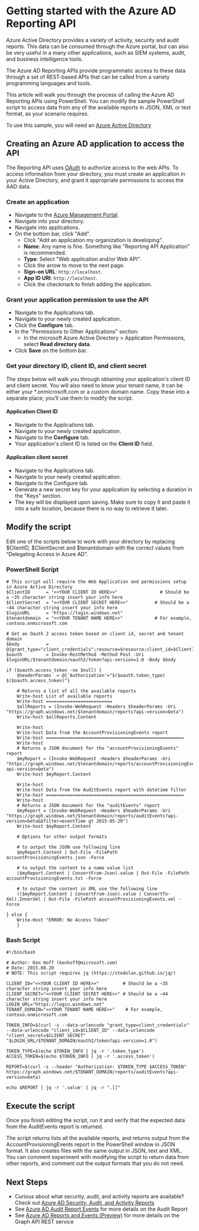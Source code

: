 <properties
   pageTitle="Getting started with the Azure AD Reporting API"
   description="How to get started with the Azure Active Directory Reporting API"
   services="active-directory"
   documentationCenter=""
   authors="kenhoff"
   manager="mbaldwin"
   editor=""/>

<tags
   ms.service="active-directory"
   ms.devlang="na"
   ms.topic="article"
   ms.tgt_pltfrm="na"
   ms.workload="identity"
   ms.date="07/17/2015"
   ms.author="kenhoff;yossib"/>


# Getting started with the Azure AD Reporting API

Azure Active Directory provides a variety of activity, security and audit reports. This data can be consumed through the Azure portal, but can also be very useful in a many other applications, such as SIEM systems, audit, and business intelligence tools.

The Azure AD Reporting APIs provide programmatic access to these data through a set of REST-based APIs that can be called from a variety programming languages and tools.

This article will walk you through the process of calling the Azure AD Reporting APIs using PowerShell. You can modify the sample PowerShell script to access data from any of the available reports in JSON, XML or text format, as your scenario requires.

To use this sample, you will need an [Azure Active Directory](active-directory-whatis.md)

## Creating an Azure AD application to access the API

The Reporting API uses [OAuth](https://msdn.microsoft.com/library/azure/dn645545.aspx) to authorize access to the web APIs. To access information from your directory, you must create an application in your Active Directory, and grant it appropriate permissions to access the AAD data.


### Create an application
- Navigate to the [Azure Management Portal](https://manage.windowsazure.com/).
- Navigate into your directory.
- Navigate into applications.
- On the bottom bar, click "Add".
	- Click "Add an application my organization is developing".
	- **Name**: Any name is fine. Something like "Reporting API Application" is recommended.
	- **Type**: Select "Web application and/or Web API".
	- Click the arrow to move to the next page.
	- **Sign-on URL**: ```http://localhost```.
	- **App ID URI**: ```http://localhost```.
	- Click the checkmark to finish adding the application.

### Grant your application permission to use the API
- Navigate to the Applications tab.
- Navigate to your newly created application.
- Click the **Configure** tab.
- In the "Permissions to Other Applications" section:
	- In the microsoft Azure Active Directory > Application Permissions, select **Read directory data**.
- Click **Save** on the bottom bar.


### Get your directory ID, client ID, and client secret

The steps below will walk you through obtaining your application's client ID and client secret.  You will also need to know your tenant name, it can be either your *.onmicrosoft.com or a custom domain name.  Copy these into a separate place; you'll use them to modify the script.

#### Application Client ID
- Navigate to the Applications tab.
- Navigate to your newly created application.
- Navigate to the **Configure** tab.
- Your application's client ID is listed on the **Client ID** field.

#### Application client secret
- Navigate to the Applications tab.
- Navigate to your newly created application.
- Navigate to the Configure tab.
- Generate a new secret key for your application by selecting a duration in the "Keys" section.
- The key will be displayed upon saving. Make sure to copy it and paste it into a safe location, because there is no way to retrieve it later.


## Modify the script
Edit one of the scripts below to work with your directory by replacing $ClientID, $ClientSecret and $tenantdomain with the correct values from “Delegating Access in Azure AD”.

### PowerShell Script

    # This script will require the Web Application and permissions setup in Azure Active Directory
    $ClientID      = "<<YOUR CLIENT ID HERE>>"                # Should be a ~35 character string insert your info here
    $ClientSecret  = "<<YOUR CLIENT SECRET HERE>>"          # Should be a ~44 character string insert your info here
    $loginURL      = "https://login.windows.net"
    $tenantdomain  = "<<YOUR TENANT NAME HERE>>"            # For example, contoso.onmicrosoft.com

    # Get an Oauth 2 access token based on client id, secret and tenant domain
    $body          = @{grant_type="client_credentials";resource=$resource;client_id=$ClientID;client_secret=$ClientSecret}
    $oauth         = Invoke-RestMethod -Method Post -Uri $loginURL/$tenantdomain/oauth2/token?api-version=1.0 -Body $body

    if ($oauth.access_token -ne $null) {
        $headerParams  = @{'Authorization'="$($oauth.token_type) $($oauth.access_token)"}

        # Returns a list of all the available reports
        Write-host List of available reports
        Write-host =========================
        $allReports = (Invoke-WebRequest -Headers $headerParams -Uri "https://graph.windows.net/$tenantdomain/reports?api-version=beta")
        Write-host $allReports.Content

        Write-host
        Write-host Data from the AccountProvisioningEvents report
        Write-host ====================================================
        Write-host
        # Returns a JSON document for the "accountProvisioningEvents" report
        $myReport = (Invoke-WebRequest -Headers $headerParams -Uri "https://graph.windows.net/$tenantdomain/reports/accountProvisioningEvents?api-version=beta")
        Write-host $myReport.Content

        Write-host
        Write-host Data from the AuditEvents report with datetime filter
        Write-host ====================================================
        Write-host
        # Returns a JSON document for the "auditEvents" report
        $myReport = (Invoke-WebRequest -Headers $headerParams -Uri "https://graph.windows.net/$tenantdomain/reports/auditEvents?api-version=beta&$filter=eventTime gt 2015-05-20")
        Write-host $myReport.Content

        # Options for other output formats

        # to output the JSON use following line
        $myReport.Content | Out-File -FilePath accountProvisioningEvents.json -Force

        # to output the content to a name value list
        ($myReport.Content | ConvertFrom-Json).value | Out-File -FilePath accountProvisioningEvents.txt -Force

        # to output the content in XML use the following line
        (($myReport.Content | ConvertFrom-Json).value | ConvertTo-Xml).InnerXml | Out-File -FilePath accountProvisioningEvents.xml -Force

    } else {
        Write-Host "ERROR: No Access Token"
        }

### Bash Script

    #!/bin/bash

    # Author: Ken Hoff (kenhoff@microsoft.com)
    # Date: 2015.08.20
    # NOTE: This script requires jq (https://stedolan.github.io/jq/)

    CLIENT_ID="<<YOUR CLIENT ID HERE>>"			# Should be a ~35 character string insert your info here
    CLIENT_SECRET="<<YOUR CLIENT SECRET HERE>>"	# Should be a ~44 character string insert your info here
    LOGIN_URL="https://login.windows.net"
    TENANT_DOMAIN="<<YOUR TENANT NAME HERE>>"	 # For example, contoso.onmicrosoft.com

    TOKEN_INFO=$(curl -s --data-urlencode "grant_type=client_credentials" --data-urlencode "client_id=$CLIENT_ID" --data-urlencode "client_secret=$CLIENT_SECRET" "$LOGIN_URL/$TENANT_DOMAIN/oauth2/token?api-version=1.0")

    TOKEN_TYPE=$(echo $TOKEN_INFO | jq -r '.token_type')
    ACCESS_TOKEN=$(echo $TOKEN_INFO | jq -r '.access_token')

    REPORT=$(curl -s --header "Authorization: $TOKEN_TYPE $ACCESS_TOKEN" https://graph.windows.net/$TENANT_DOMAIN/reports/auditEvents?api-version=beta)

    echo $REPORT | jq -r '.value' | jq -r ".[]"




## Execute the script
Once you finish editing the script, run it and verify that the expected data from the AuditEvents report is returned.

The script returns lists all the available reports, and returns output from the AccountProvisioningEvents report in the PowerShell window in JSON format. It also creates files with the same output in JSON, text and XML. You can comment experiment with modifying the script to return data from other reports, and comment out the output formats that you do not need.


## Next Steps
- Curious about what security, audit, and activity reports are available? Check out [Azure AD Security, Audit, and Activity Reports](active-directory-view-access-usage-reports.md)
- See [Azure AD Audit Report Events](active-directory-reporting-audit-events.md) for more details on the Audit Report
- See [Azure AD Reports and Events (Preview)](https://msdn.microsoft.com/library/azure/mt126081.aspx) for more details on the Graph API REST service
